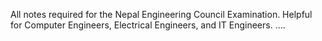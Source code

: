All notes required for the Nepal Engineering Council Examination.
Helpful for Computer Engineers, Electrical Engineers, and IT Engineers.
....
